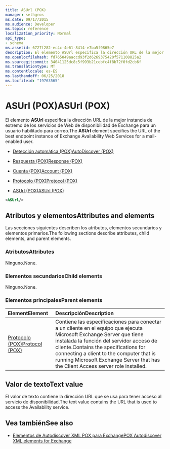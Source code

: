 ```yaml
---
title: ASUrl (POX)
manager: sethgros
ms.date: 09/17/2015
ms.audience: Developer
ms.topic: reference
localization_priority: Normal
api_type:
- schema
ms.assetid: 6727f282-ec4c-4e61-8414-e7ba5f9865e7
description: El elemento ASUrl especifica la dirección URL de la mejor instancia de extremo de los servicios de Web de disponibilidad de Exchange para un usuario habilitado para correo.
ms.openlocfilehash: fd765049aaccd93f2d6269375420f571108825a2
ms.sourcegitcommit: 34041125dc8c5f993b21cebfc4f8b72f0fd2cb6f
ms.translationtype: MT
ms.contentlocale: es-ES
ms.lasthandoff: 06/25/2018
ms.locfileid: "19763565"
---
```

# <a name="asurl-pox"></a><span data-ttu-id="37431-103">ASUrl (POX)</span><span class="sxs-lookup"><span data-stu-id="37431-103">ASUrl (POX)</span></span>

<span data-ttu-id="37431-104">El elemento **ASUrl** especifica la dirección URL de la mejor instancia de extremo de los servicios de Web de disponibilidad de Exchange para un usuario habilitado para correo.</span><span class="sxs-lookup"><span data-stu-id="37431-104">The **ASUrl** element specifies the URL of the best endpoint instance of Exchange Availability Web Services for a mail-enabled user.</span></span> 
  
- [<span data-ttu-id="37431-105">Detección automática (POX)</span><span class="sxs-lookup"><span data-stu-id="37431-105">AutoDiscover (POX)</span></span>](autodiscover-pox.md)
  
- [<span data-ttu-id="37431-106">Respuesta (POX)</span><span class="sxs-lookup"><span data-stu-id="37431-106">Response (POX)</span></span>](response-pox.md)
  
- [<span data-ttu-id="37431-107">Cuenta (POX)</span><span class="sxs-lookup"><span data-stu-id="37431-107">Account (POX)</span></span>](account-pox.md)
  
- [<span data-ttu-id="37431-108">Protocolo (POX)</span><span class="sxs-lookup"><span data-stu-id="37431-108">Protocol (POX)</span></span>](protocol-pox.md)
  
- [<span data-ttu-id="37431-109">ASUrl (POX)</span><span class="sxs-lookup"><span data-stu-id="37431-109">ASUrl (POX)</span></span>](asurl-pox.md)
  
```xml
<ASUrl/>
```

## <a name="attributes-and-elements"></a><span data-ttu-id="37431-110">Atributos y elementos</span><span class="sxs-lookup"><span data-stu-id="37431-110">Attributes and elements</span></span>

<span data-ttu-id="37431-111">Las secciones siguientes describen los atributos, elementos secundarios y elementos primarios.</span><span class="sxs-lookup"><span data-stu-id="37431-111">The following sections describe attributes, child elements, and parent elements.</span></span>
  
### <a name="attributes"></a><span data-ttu-id="37431-112">Atributos</span><span class="sxs-lookup"><span data-stu-id="37431-112">Attributes</span></span>

<span data-ttu-id="37431-113">Ninguno.</span><span class="sxs-lookup"><span data-stu-id="37431-113">None.</span></span>
  
### <a name="child-elements"></a><span data-ttu-id="37431-114">Elementos secundarios</span><span class="sxs-lookup"><span data-stu-id="37431-114">Child elements</span></span>

<span data-ttu-id="37431-115">Ninguno.</span><span class="sxs-lookup"><span data-stu-id="37431-115">None.</span></span>
  
### <a name="parent-elements"></a><span data-ttu-id="37431-116">Elementos principales</span><span class="sxs-lookup"><span data-stu-id="37431-116">Parent elements</span></span>

|<span data-ttu-id="37431-117">**Element**</span><span class="sxs-lookup"><span data-stu-id="37431-117">**Element**</span></span>|<span data-ttu-id="37431-118">**Descripción**</span><span class="sxs-lookup"><span data-stu-id="37431-118">**Description**</span></span>|
|:-----|:-----|
|[<span data-ttu-id="37431-119">Protocolo (POX)</span><span class="sxs-lookup"><span data-stu-id="37431-119">Protocol (POX)</span></span>](protocol-pox.md) <br/> |<span data-ttu-id="37431-120">Contiene las especificaciones para conectar a un cliente en el equipo que ejecuta Microsoft Exchange Server que tiene instalada la función del servidor acceso de cliente.</span><span class="sxs-lookup"><span data-stu-id="37431-120">Contains the specifications for connecting a client to the computer that is running Microsoft Exchange Server that has the Client Access server role installed.</span></span>  <br/> |
   
## <a name="text-value"></a><span data-ttu-id="37431-121">Valor de texto</span><span class="sxs-lookup"><span data-stu-id="37431-121">Text value</span></span>

<span data-ttu-id="37431-122">El valor de texto contiene la dirección URL que se usa para tener acceso al servicio de disponibilidad.</span><span class="sxs-lookup"><span data-stu-id="37431-122">The text value contains the URL that is used to access the Availability service.</span></span>
  
## <a name="see-also"></a><span data-ttu-id="37431-123">Vea también</span><span class="sxs-lookup"><span data-stu-id="37431-123">See also</span></span>

- [<span data-ttu-id="37431-124">Elementos de Autodiscover XML POX para Exchange</span><span class="sxs-lookup"><span data-stu-id="37431-124">POX Autodiscover XML elements for Exchange</span></span>](pox-autodiscover-xml-elements-for-exchange.md)

